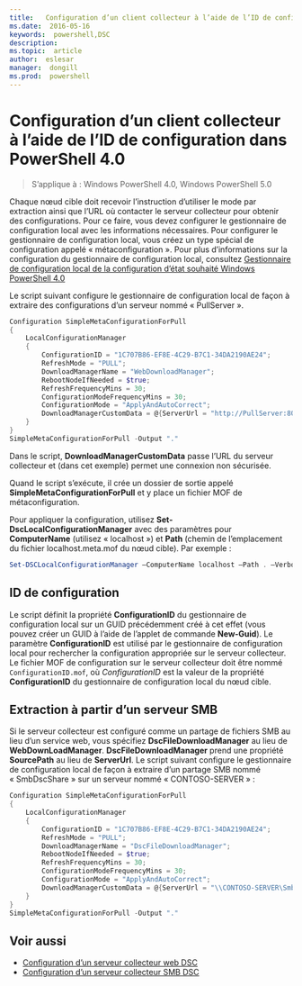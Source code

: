 ```yaml
---
title:   Configuration d’un client collecteur à l’aide de l’ID de configuration dans PowerShell 4.0
ms.date:  2016-05-16
keywords:  powershell,DSC
description:  
ms.topic:  article
author:  eslesar
manager:  dongill
ms.prod:  powershell
---
```


# Configuration d’un client collecteur à l’aide de l’ID de configuration dans PowerShell 4.0

>S’applique à : Windows PowerShell 4.0, Windows PowerShell 5.0

Chaque nœud cible doit recevoir l’instruction d’utiliser le mode par extraction ainsi que l’URL où contacter le serveur collecteur pour obtenir des configurations. Pour ce faire, vous devez configurer le gestionnaire de configuration local avec les informations nécessaires. Pour configurer le gestionnaire de configuration local, vous créez un type spécial de configuration appelé « métaconfiguration ». Pour plus d’informations sur la configuration du gestionnaire de configuration local, consultez [Gestionnaire de configuration local de la configuration d’état souhaité Windows PowerShell 4.0](metaConfig4.md)

Le script suivant configure le gestionnaire de configuration local de façon à extraire des configurations d’un serveur nommé « PullServer ».

```powershell
Configuration SimpleMetaConfigurationForPull 
{ 
    LocalConfigurationManager 
    { 
        ConfigurationID = "1C707B86-EF8E-4C29-B7C1-34DA2190AE24";
        RefreshMode = "PULL";
        DownloadManagerName = "WebDownloadManager";
        RebootNodeIfNeeded = $true;
        RefreshFrequencyMins = 30;
        ConfigurationModeFrequencyMins = 30; 
        ConfigurationMode = "ApplyAndAutoCorrect";
        DownloadManagerCustomData = @{ServerUrl = "http://PullServer:8080/PSDSCPullServer/PSDSCPullServer.svc"; AllowUnsecureConnection = “TRUE”}
    } 
} 
SimpleMetaConfigurationForPull -Output "."
```

Dans le script, **DownloadManagerCustomData** passe l’URL du serveur collecteur et (dans cet exemple) permet une connexion non sécurisée. 

Quand le script s’exécute, il crée un dossier de sortie appelé **SimpleMetaConfigurationForPull** et y place un fichier MOF de métaconfiguration.

Pour appliquer la configuration, utilisez **Set-DscLocalConfigurationManager** avec des paramètres pour **ComputerName** (utilisez « localhost ») et **Path** (chemin de l’emplacement du fichier localhost.meta.mof du nœud cible). Par exemple : 
```powershell
Set-DSCLocalConfigurationManager –ComputerName localhost –Path . –Verbose.
```

## ID de configuration
Le script définit la propriété **ConfigurationID** du gestionnaire de configuration local sur un GUID précédemment créé à cet effet (vous pouvez créer un GUID à l’aide de l’applet de commande **New-Guid**). Le paramètre **ConfigurationID** est utilisé par le gestionnaire de configuration local pour rechercher la configuration appropriée sur le serveur collecteur. Le fichier MOF de configuration sur le serveur collecteur doit être nommé `ConfigurationID.mof`, où *ConfigurationID* est la valeur de la propriété **ConfigurationID** du gestionnaire de configuration local du nœud cible.

## Extraction à partir d’un serveur SMB

Si le serveur collecteur est configuré comme un partage de fichiers SMB au lieu d’un service web, vous spécifiez **DscFileDownloadManager** au lieu de **WebDownLoadManager**.
**DscFileDownloadManager** prend une propriété **SourcePath** au lieu de **ServerUrl**. Le script suivant configure le gestionnaire de configuration local de façon à extraire d’un partage SMB nommé « SmbDscShare » sur un serveur nommé « CONTOSO-SERVER » :

```powershell
Configuration SimpleMetaConfigurationForPull 
{ 
    LocalConfigurationManager 
    { 
        ConfigurationID = "1C707B86-EF8E-4C29-B7C1-34DA2190AE24";
        RefreshMode = "PULL";
        DownloadManagerName = "DscFileDownloadManager";
        RebootNodeIfNeeded = $true;
        RefreshFrequencyMins = 30;
        ConfigurationModeFrequencyMins = 30; 
        ConfigurationMode = "ApplyAndAutoCorrect";
        DownloadManagerCustomData = @{ServerUrl = "\\CONTOSO-SERVER\SmbDscShare"}
    } 
} 
SimpleMetaConfigurationForPull -Output "."
```

## Voir aussi

- [Configuration d’un serveur collecteur web DSC](pullServer.md)
- [Configuration d’un serveur collecteur SMB DSC](pullServerSMB.md)



<!--HONumber=May16_HO3-->


